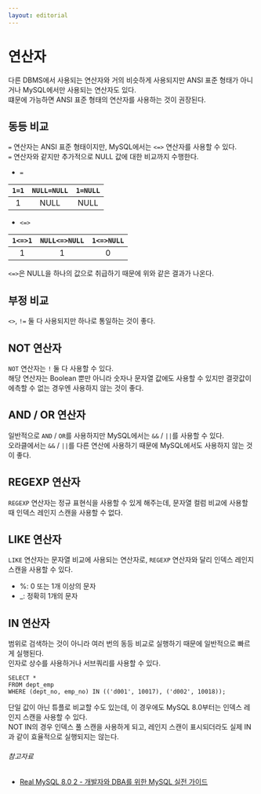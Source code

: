 ```yaml
---
layout: editorial
---
```


# 연산자

다른 DBMS에서 사용되는 연산자와 거의 비슷하게 사용되지만 ANSI 표준 형태가 아니거나 MySQL에서만 사용되는 연산자도 있다.  
떄문에 가능하면 ANSI 표준 형태의 연산자를 사용하는 것이 권장된다.

## 동등 비교

`=` 연산자는 ANSI 표준 형태이지만, MySQL에서는 `<=>` 연산자를 사용할 수 있다.  
`=` 연산자와 같지만 추가적으로 NULL 값에 대한 비교까지 수행한다.

- `=`

| `1=1` | `NULL=NULL` | `1=NULL` |
|:-----:|:-----------:|:--------:|
|   1   |    NULL     |   NULL   |

- `<=>`

| `1<=>1` | `NULL<=>NULL` | `1<=>NULL` |
|:-------:|:-------------:|:----------:|
|    1    |       1       |     0      |

`<=>`은 NULL을 하나의 값으로 취급하기 때문에 위와 같은 결과가 나온다.

## 부정 비교

`<>`, `!=` 둘 다 사용되지만 하나로 통일하는 것이 좋다.

## NOT 연산자

`NOT` 연산자는 `!` 둘 다 사용할 수 있다.  
해당 연산자는 Boolean 뿐만 아니라 숫자나 문자열 값에도 사용할 수 있지만 결괏값이 에측할 수 없는 경우엔 사용하지 않는 것이 좋다.

## AND / OR 연산자

일반적으로 `AND` / `OR`를 사용하지만 MySQL에서는 `&&` / `||`를 사용할 수 있다.  
오라클에서는 `&&` / `||`를 다른 연산에 사용하기 때문에 MySQL에서도 사용하지 않는 것이 좋다.

## REGEXP 연산자

`REGEXP` 연산자는 정규 표현식을 사용할 수 있게 해주는데, 문자열 컬럼 비교에 사용할 때 인덱스 레인지 스캔을 사용할 수 없다.

## LIKE 연산자

`LIKE` 연산자는 문자열 비교에 사용되는 연산자로, `REGEXP` 연산자와 달리 인덱스 레인지 스캔을 사용할 수 있다.

- %: 0 또는 1개 이상의 문자
- _: 정확히 1개의 문자

## IN 연산자

범위로 검색하는 것이 아니라 여러 번의 동등 비교로 실행하기 때문에 일반적으로 빠르게 실행된다.  
인자로 상수를 사용하거나 서브쿼리를 사용할 수 있다.

```mysql
SELECT *
FROM dept_emp
WHERE (dept_no, emp_no) IN (('d001', 10017), ('d002', 10018));
```

단일 값이 아닌 튜플로 비교할 수도 있는데, 이 경우에도 MySQL 8.0부터는 인덱스 레인지 스캔을 사용할 수 있다.  
NOT IN의 경우 인덱스 풀 스캔을 사용하게 되고, 레인지 스캔이 표시되더라도 실제 IN과 같이 효율적으로 실행되지는 않는다.

###### 참고자료

- [Real MySQL 8.0 2 - 개발자와 DBA를 위한 MySQL 실전 가이드](https://www.nl.go.kr/seoji/contents/S80100000000.do?schM=intgr_detail_view_isbn&page=1&pageUnit=10&schType=simple&schStr=Real+MySql+8.0&isbn=9791158392727&cipId=228440238%2C)